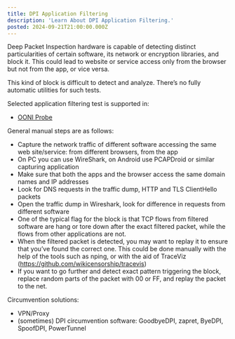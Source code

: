 ```yaml
---
title: DPI Application Filtering
description: 'Learn About DPI Application Filtering.'
posted: 2024-09-21T21:00:00.000Z
---
```

Deep Packet Inspection hardware is capable of detecting distinct particularities of certain software, its network or encryption libraries, and block it. This could lead to website or service access only from the browser but not from the app, or vice versa.

This kind of block is difficult to detect and analyze. There’s no fully automatic utilities for such tests.

Selected application filtering test is supported in:
>
 - [OONI Probe](/balefire/censorship/toolkits/ooni/)

General manual steps are as follows:
>
 - Capture the network traffic of different software accessing the same web site/service: from different browsers, from the app
 - On PC you can use WireShark, on Android use PCAPDroid or similar capturing application
 - Make sure that both the apps and the browser access the same domain names and IP addresses
 - Look for DNS requests in the traffic dump, HTTP and TLS ClientHello packets
 - Open the traffic dump in Wireshark, look for difference in requests from different software
 - One of the typical flag for the block is that TCP flows from filtered software are hang or tore down after the exact filtered packet, while the flows from other applications are not.
 - When the filtered packet is detected, you may want to replay it to ensure that you’ve found the correct one. This could be done manually with the help of the tools such as nping, or with the aid of TraceViz (https://github.com/wikicensorship/tracevis)
 - If you want to go further and detect exact pattern triggering the block, replace random parts of the packet with 00 or FF, and replay the packet to the net.

Circumvention solutions:
>
 - VPN/Proxy
 - (sometimes) DPI circumvention software: GoodbyeDPI, zapret, ByeDPI, SpoofDPI, PowerTunnel
